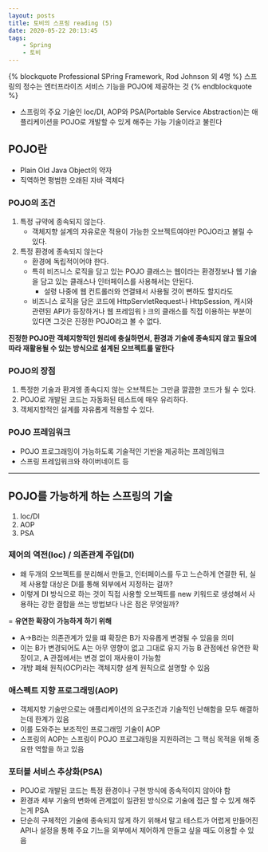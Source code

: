 ```yaml
---
layout: posts
title: 토비의 스프링 reading (5)
date: 2020-05-22 20:13:45
tags:
    - Spring
    - 토비
---
```


{% blockquote Professional SPring Framework, Rod Johnson 외 4명 %}
스프링의 정수는 엔터프라이즈 서비스 기능을 POJO에 제공하는 것
{% endblockquote  %}

- 스프링의 주요 기술인 Ioc/DI, AOP와 PSA(Portable Service Abstraction)는 애플리케이션을 POJO로 개발할 수 있게 해주는 가능 기술이라고 불린다

## POJO란

- Plain Old Java Object의 약자
- 직역하면 평범한 오래된 자바 객체다

### POJO의 조건

1. 특정 규약에 종속되지 않는다.
    - 객체지향 설계의 자유로운 적용이 가능한 오브젝트여야만 POJO라고 불릴 수 있다.
2. 특정 환경에 종속되지 않는다
    - 환경에 독립적이어야 한다.
    - 특히 비즈니스 로직을 담고 있는  POJO 클래스는 웹이라는 환경정보나 웹 기술을 담고 있는 클래스나 인터페이스를 사용해서는 안된다.
        - 설령 나중에 웹 컨트롤러와 연결돼서 사용될 것이 뻔하도 할지라도
    - 비즈니스 로직을 담은 코드에 HttpServletRequest나 HttpSession, 캐시와 관련된 API가 등장하거나 웹 프레임워ㅏ크의 클래스를 직접 이용하는 부분이 있다면 그것은 진정한 POJO라고 볼 수 없다.

__진정한 POJO란 객체지향적인 원리에 충실하면서, 환경과 기술에 종속되지 않고 필요에 따라 재활용될 수 있는 방식으로 설계된 오브젝트를 말한다__

### POJO의 장점

1. 특정한 기술과 환겨엥 종속디지 않는 오브젝트는 그만큼 깔끔한 코드가 될 수 있다.
2. POJO로 개발된 코드는 자동화된 테스트에 매우 유리하다.
3. 객체지향적인 설계를 자유롭게 적용할 수 있다.

### POJO 프레임워크

- POJO 프로그래밍이 가능하도록 기술적인 기반을 제공하는 프레임워크
- 스프링 프레임워크와 하이버네이트 등

* * *

## POJO를 가능하게 하는 스프링의 기술

1. Ioc/DI
2. AOP
3. PSA

### 제어의 역전(Ioc) / 의존관계 주입(DI)

- 왜 두개의 오브젝트를 분리해서 만들고, 인터페이스를 두고 느슨하게 연결한 뒤, 실제 사용할 대상은 DI를 통해 외부에서 지정하는 걸까?
- 이렇게 DI 방식으로 하는 것이 직접 사용할 오브젝트를 new 키워드로 생성해서 사용하는 강한 결합을 쓰는 방법보다 나은 점은 무엇일까?

= __유연한 확장이 가능하게 하기 위해__

- A->B라는 의존관계가 있을 떄 확장은 B가 자유롭게 변경될 수 있음을 의미
- 이는 B가 변경되어도 A는 아무 영향이 없고 그대로 유지 가능
B 관점에선 유연한 확장이고, A 관점에서는 변경 없이 재사용이 가능함
- 개방 폐쇄 원칙(OCP)라는 객체지향 설계 원칙으로 설명할 수 있음

### 애스펙트 지향 프로그래밍(AOP)

- 객체지향 기술만으로는 애플리케이션의 요구조건과 기술적인 난해함을 모두 해결하는데 한계가 있음
- 이를 도와주는 보조적인 프로그래밍 기술이 AOP
- 스프링의 AOP는 스프링이 POJO 프로그래밍을 지원하려는 그 핵심 목적을 위해 중요한 역할을 하고 있음

### 포터블 서비스 추상화(PSA)

- POJO로 개발된 코드는 특정 환경이나 구현 방식에 종속적이지 않아야 함
- 환경과 세부 기술의 변화에 관계없이 일관된 방식으로 기술에 접근 할 수 있게 해주는게 PSA
- 단순히 구체적인 기술에 종속되지 않게 하기 위해서 말고 테스트가 어렵게 만들어진 API나 설정을 통해 주요 기느을 외부에서 제어하게 만들고 싶을 때도 이용할 수 있음
